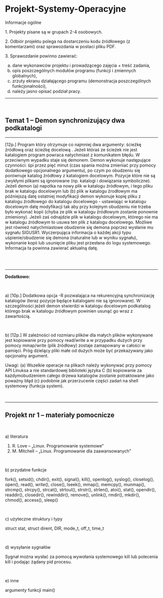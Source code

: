 # Projekt-Systemy-Operacyjne
Informacje ogólne

<p>1. Projekty pisane są w grupach 2-4 osobowych.</p>
<p>2. Odbiór projektu polega na dostarczeniu kodu źródłowego (z komentarzami) oraz
sprawozdania w postaci pliku PDF.</p>
<p>3. Sprawozdanie powinno zawierać:</p>
<ol type="a">
<li>dane wykonawców projektu i prowadzącego zajęcia + treść zadania,</li>
<li>opis poszczególnych modułów programu (funkcji i zmiennych globalnych),</li>
<li>zrzuty ekranu działającego programu (demonstracja poszczególnych funkcjonalności),</li>
<li>należy jasno opisać podział pracy.</li>
</ol>
<hr>
<br>
<h2>Temat 1 – Demon synchronizujący dwa podkatalogi</h2>
<hr>

<p>[12p.] Program który otrzymuje co najmniej dwa argumenty: ścieżkę źródłową
oraz ścieżkę docelową . Jeżeli któraś ze ścieżek nie jest katalogiem program
powraca natychmiast z komunikatem błędu. W przeciwnym wypadku staje się
demonem. Demon wykonuje następujące czynności: śpi przez pięć minut (czas
spania można zmieniać przy pomocy dodatkowego opcjonalnego argumentu), po
czym po obudzeniu się porównuje katalog źródłowy z katalogiem docelowym.
Pozycje które nie są zwykłymi plikami są ignorowane (np. katalogi i dowiązania
symboliczne). Jeżeli demon (a) napotka na nowy plik w katalogu źródłowym, i
tego pliku brak w katalogu docelowym lub (b) plik w katalogu źrodłowym ma
późniejszą datę ostatniej modyfikacji demon wykonuje kopię pliku z katalogu
źródłowego do katalogu docelowego - ustawiając w katalogu docelowym datę
modyfikacji tak aby przy kolejnym obudzeniu nie trzeba było wykonać kopii
(chyba ze plik w katalogu źródłowym zostanie ponownie zmieniony). Jeżeli zaś
odnajdzie plik w katalogu docelowym, którego nie ma w katalogu źródłowym to
usuwa ten plik z katalogu docelowego. Możliwe jest również natychmiastowe
obudzenie się demona poprzez wysłanie mu sygnału SIGUSR1. Wyczerpująca
informacja o każdej akcji typu uśpienie/obudzenie się demona (naturalne lub w
wyniku sygnału), wykonanie kopii lub usunięcie pliku jest przesłana do logu
systemowego. Informacja ta powinna zawierać aktualną datę.</p>
<br><br><hr>
<p><b>Dodatkowo:</b></p>
<br>
<p>a) [10p.] Dodatkowa opcja -R pozwalająca na rekurencyjną synchronizację
katalogów (teraz pozycje będące katalogami nie są ignorowane). W szczególności
jeżeli demon stwierdzi w katalogu docelowym podkatalog którego brak w
katalogu źródłowym powinien usunąć go wraz z zawartością.</p>
<br>
<p>b) [12p.] W zależności od rozmiaru plików dla małych plików wykonywane jest
kopiowanie przy pomocy read/write a w przypadku dużych przy pomocy
mmap/write (plik źródłowy) zostaje zamapowany w całości w pamięci. Próg
dzielący pliki małe od dużych może być przekazywany jako opcjonalny argument.

<p>Uwagi: 
(a) Wszelkie operacje na plikach należy wykonywać przy pomocy API
Linuksa a nie standardowej biblioteki języka C 
(b) kopiowanie za każdymobudzeniem całego drzewa katalogów zostanie potraktowane jako poważny błąd
(c) podobnie jak przerzucenie części zadań na shell systemowy (funkcja system). </p>
<br><hr>

<h2>Projekt nr 1 – materiały pomocnicze</h2>
<br>
<p>a) literatura</p>
<ol>
<li>R. Love – „Linux. Programowanie systemowe”</li>
<li>M. Mitchell – „Linux. Programowanie dla zaawansowanych”</li>
</ol>
<br>
<p>b) przydatne funkcje</p>
<p>fork(), setsid(), chdir(), exit(), signal(), kill(), openlog(), syslog(), closelog(),
open(), read(), write(), close(), lseek(), mmap(), memcpy(), munmap(), strcmp(),
strcpy(), strcat(), strtoul(), strstr(), strlen(), atoi(), stat(), opendir(), readdir(),
closedir(), rewinddir(), remove(), unlink(), rmdir(), mkdir(), chmod(), access(),
sleep()</p>
<br>
<p>c) użyteczne struktury i typy</p>
<p>struct stat, struct dirent, DIR, mode_t, off_t, time_t</p>
<br>
<p>d) wysyłanie sygnałów</p>
<p>Sygnał można wysłać za pomocą wywołania systemowego kill lub polecenia kill
i podając żądany pid procesu.</p>
<br>
<p>e) inne</p>
<p>argumenty funkcji main() </p>



 
<!-- Informacje ogólne

1. Projekty pisane są w grupach 2-4 osobowych.
2. Odbiór projektu polega na dostarczeniu kodu źródłowego (z komentarzami) oraz
sprawozdania w postaci pliku PDF.
3. Sprawozdanie powinno zawierać:
a) dane wykonawców projektu i prowadzącego zajęcia + treść zadania,
b) opis poszczególnych modułów programu (funkcji i zmiennych globalnych),
c) zrzuty ekranu działającego programu (demonstracja poszczególnych
funkcjonalności),
d) należy jasno opisać podział pracy.  -->
